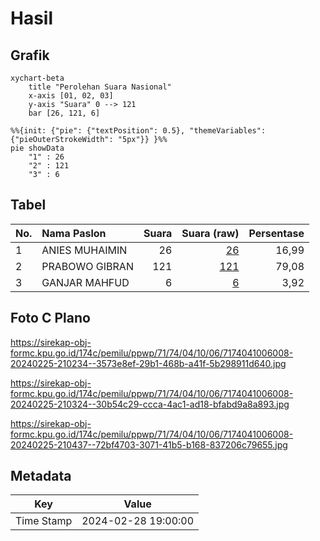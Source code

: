 # Hasil

## Grafik

```mermaid
xychart-beta
    title "Perolehan Suara Nasional"
    x-axis [01, 02, 03]
    y-axis "Suara" 0 --> 121
    bar [26, 121, 6]
```

```mermaid
%%{init: {"pie": {"textPosition": 0.5}, "themeVariables": {"pieOuterStrokeWidth": "5px"}} }%%
pie showData
    "1" : 26
    "2" : 121
    "3" : 6
```

## Tabel

| No. | Nama Paslon    | Suara | Suara (raw) | Persentase |
|:--- |:-------------- | -----:| -----------:| ----------:|
| 1   | ANIES MUHAIMIN | 26    | [26][p-1]   | 16,99      |
| 2   | PRABOWO GIBRAN | 121   | [121][p-2]  | 79,08      |
| 3   | GANJAR MAHFUD  | 6     | [6][p-3]    | 3,92       |


[p-1]: https://github.com/gigit-pemilu/pemilu-2024/blob/main/pilpres/hitung-suara/sub/71-sulawesi-utara/sub/74-kota-kotamobagu/sub/04-kotamobagu-barat/sub/1006-mongkonai-barat/sub/008-tps/sub/paslon-1.txt
[p-2]: https://github.com/gigit-pemilu/pemilu-2024/blob/main/pilpres/hitung-suara/sub/71-sulawesi-utara/sub/74-kota-kotamobagu/sub/04-kotamobagu-barat/sub/1006-mongkonai-barat/sub/008-tps/sub/paslon-2.txt
[p-3]: https://github.com/gigit-pemilu/pemilu-2024/blob/main/pilpres/hitung-suara/sub/71-sulawesi-utara/sub/74-kota-kotamobagu/sub/04-kotamobagu-barat/sub/1006-mongkonai-barat/sub/008-tps/sub/paslon-3.txt

## Foto C Plano

https://sirekap-obj-formc.kpu.go.id/174c/pemilu/ppwp/71/74/04/10/06/7174041006008-20240225-210234--3573e8ef-29b1-468b-a41f-5b298911d640.jpg

https://sirekap-obj-formc.kpu.go.id/174c/pemilu/ppwp/71/74/04/10/06/7174041006008-20240225-210324--30b54c29-ccca-4ac1-ad18-bfabd9a8a893.jpg

https://sirekap-obj-formc.kpu.go.id/174c/pemilu/ppwp/71/74/04/10/06/7174041006008-20240225-210437--72bf4703-3071-41b5-b168-837206c79655.jpg


## Metadata

| Key        | Value               |
| ---------- | ------------------- |
| Time Stamp | 2024-02-28 19:00:00 |



